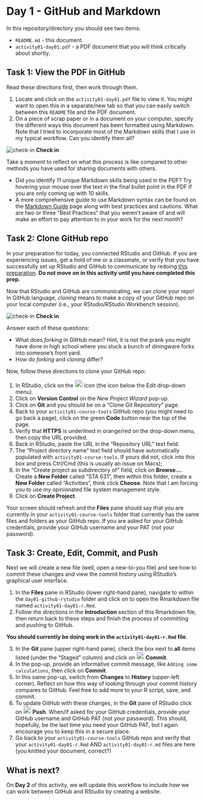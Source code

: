 Day 1 - GitHub and Markdown
================

In this repository/directory you should see two items:

- `README.md` - this document.
- `activity01-day01.pdf` - a PDF document that you will think critically
  about shortly.

## Task 1: View the PDF in GitHub

Read these directions first, then work through them.

1.  Locate and click on the `activity01-day01.pdf` file to view it. You
    might want to open this in a separate/new tab so that you can easily
    switch between this `README` file and the PDF document.
2.  On a piece of scrap paper or in a document on your computer, specify
    the different ways this document has been formatted using Markdown.
    Note that I tried to incorporate most of the Markdown skills that I
    use in my typical workflow. Can you identify them all?

![check-in](../README-img/noun-magnifying-glass.png) **Check in**

Take a moment to reflect on what this process is like compared to other
methods you have used for sharing documents with others.

- Did you identify 11 unique Markdown skills being used in the PDF? Try
  hovering your mouse over the text in the final bullet point in the PDF
  if you are only coming up with 10 skills.
- A more comprehensive guide to use Markdown syntax can be found on the
  [Markdown Guide](https://www.markdownguide.org/basic-syntax/) page
  along with best practices and cautions. What are two or three “Best
  Practices” that you weren’t aware of and will make an effort to pay
  attention to in your work for the next month?

## Task 2: Clone GitHub repo

In your preparation for today, you connected RStudio and GitHub. If you
are experiencing issues, get a hold of me or a classmate, or verify that
you have successfully set up RStudio and GitHub to communicate by
redoing [this
preparation](https://github.com/gvsu-sta518/preparation02). **Do not
move on in this activity until you have completed this prep.**

Now that RStudio and GitHub are communicating, we can clone your repo!
In GitHub language, *cloning* means to make a copy of your GitHub repo
on your local computer (i.e., your RStudio/RStudio Workbench session).

![check-in](../README-img/noun-magnifying-glass.png) **Check in**

Answer each of these questions:

- What does *forking* in GitHub mean? Hint, it is not the prank you
  might have done in high school where you stuck a bunch of diningware
  forks into someone’s front yard.
- How do *forking* and *cloning* differ?

Now, follow these directions to clone your GitHub repo:

1.  In RStudio, click on the
    <img src="../README-img/rproj-icon.png" alt="RStudio Project" width = "20"/>
    icon (the icon below the Edit drop-down menu).
2.  Click on **Version Control** on the *New Project Wizard* pop-up.
3.  Click on **Git** and you should be on a “Clone Git Repository” page.
4.  Back to your `activity01-course-tools` GitHub repo (you might need
    to go back a page), click on the green **Code** button near the top
    of the page.
5.  Verify that **HTTPS** is underlined in orange/red on the drop-down
    menu, then copy the URL provided.
6.  Back in RStudio, paste the URL in the “Repository URL” text field.
7.  The “Project directory name” text field should have automatically
    populated with `activity01-course-tools`. If yours did not, click
    into this box and press Ctrl/Cmd (this is usually an issue on Macs);
8.  In the “Create project as subdirectory of” field, click on
    **Browse…**. Create a **New Folder** called “STA 631”, then within
    this folder, create a **New Folder** called “Activities”, think
    click **Choose**. Note that I am forcing you to use my opinionated
    file system management style.
9.  Click on **Create Project**.

Your screen should refresh and the **Files** pane should say that you
are currently in your `activity01-course-tools` folder that currently
has the same files and folders as your GitHub repo. If you are asked for
your GitHub credentials, provide your GitHub username and your PAT (not
your password).

## Task 3: Create, Edit, Commit, and Push

Next we will create a new file (well, open a new-to-you file) and see
how to commit these changes and view the commit history using RStudio’s
graphical user interface.

1.  In the **Files** pane in RStudio (lower right-hand pane), navigate
    to within the `day01-github-rstudio` folder and click on to open the
    Rmarkdown file named `activity01-day01-r.Rmd`.
2.  Follow the directions in the **Introduction** section of this
    Rmarkdown file, then return back to these steps and finish the
    process of committing and pushing to GitHub.

**You should currently be doing work in the `activity01-day01-r.Rmd`
file.**

3.  In the **Git** pane (upper right-hand pane), check the box next to
    **all** items listed (under the “Staged” column) and click on
    <img src="../README-img/commit-icon.png" alt="commit" width = "20"/>
    **Commit**.
4.  In the pop-up, provide an informative commit message, like
    `Adding some calculations`, then click on **Commit**.
5.  In this same pop-up, switch from **Changes** to **History**
    (upper-left corner). Reflect on how this way of looking through your
    commit history compares to GitHub. Feel free to add more to your R
    script, save, and commit.
6.  To update GitHub with these changes, in the **Git** pane of RStudio
    click on
    <img src="../README-img/push-icon.png" alt="push" width = "20"/>
    **Push**. When/if asked for your GitHub credentials, provide your
    GitHub username and GitHub PAT (not your password). This should,
    hopefully, be the last time you need your GitHub PAT, but I again
    encourage you to keep this in a secure place.
7.  Go back to your `activity01-course-tools` GitHub repo and verify
    that your `activity01-day01-r.Rmd` AND `activity01-day01-r.md` files
    are here (you knitted your document, correct?)

## What is next?

On **Day 2** of this activity, we will update this workflow to include
how we can work between GitHub and RStudio by creating a website.
